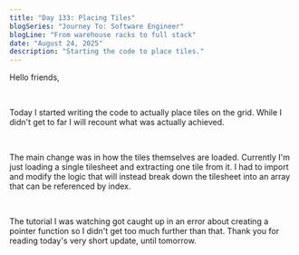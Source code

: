 ```yaml
---
title: "Day 133: Placing Tiles"
blogSeries: "Journey To: Software Engineer"
blogLine: "From warehouse racks to full stack"
date: "August 24, 2025"
description: "Starting the code to place tiles."
---
```


Hello friends,

<br>

Today I started writing the code to actually place tiles on the grid. While I didn't get to far I will recount what was actually achieved.

<br>

The main change was in how the tiles themselves are loaded. Currently I'm just loading a single tilesheet and extracting one tile from it. I had to import and modify the logic that will instead break down the tilesheet into an array that can be referenced by index.

<br>

The tutorial I was watching got caught up in an error about creating a pointer function so I didn't get too much further than that. Thank you for reading today's very short update, until tomorrow.
